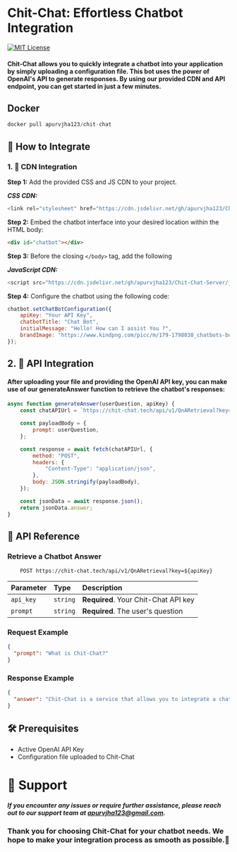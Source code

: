 # Chit-Chat: Effortless Chatbot Integration

[![MIT License](https://img.shields.io/badge/License-MIT-green.svg)](https://choosealicense.com/licenses/mit/)

#### Chit-Chat allows you to quickly integrate a chatbot into your application by simply uploading a configuration file. This bot uses the power of OpenAI's API to generate responses. By using our provided CDN and API endpoint, you can get started in just a few minutes.
## Docker
```javascript
docker pull apurvjha123/chit-chat
```
## 🚀 How to Integrate
### 1. 🎨 CDN Integration
**Step 1:** Add the provided CSS and JS CDN to your project.

***CSS CDN:***

```javascript
<link rel="stylesheet" href="https://cdn.jsdelivr.net/gh/apurvjha123/Chit-Chat-Server/js-interface/style.css">
```
**Step 2:** Embed the chatbot interface into your desired location within the HTML body:

```HTML
<div id="chatbot"></div>
```

**Step 3:** Before the closing `</body>` tag, add the following 

***JavaScript CDN:***

```javascript
<script src="https://cdn.jsdelivr.net/gh/apurvjha123/Chit-Chat-Server/js-interface/script.js"></script>
```

**Step 4:** Configure the chatbot using the following code:

```javascript
chatbot.setChatBotConfiguration({
    apiKey: "Your API Key",
    chatbotTitle: "Chat Bot",
    initialMessage: "Hello! How can I assist You ?",
    brandImage: "https://www.kindpng.com/picc/m/179-1798038_chatbots-builder-pricing-crozdesk-free-chatbot-hd-png.png",
});
```

## 2. 🔌 API Integration
#### After uploading your file and providing the OpenAI API key, you can make use of our generateAnswer function to retrieve the chatbot's responses:

```javascript 
async function generateAnswer(userQuestion, apiKey) {
    const chatAPIUrl = `https://chit-chat.tech/api/v1/QnARetrieval?key=${apiKey}`;

    const payloadBody = {
        prompt: userQuestion,
    };

    const response = await fetch(chatAPIUrl, {
        method: "POST",
        headers: {
            "Content-Type": "application/json",
        },
        body: JSON.stringify(payloadBody),
    });

    const jsonData = await response.json();
    return jsonData.answer;
}
```
## 📘 API Reference

### Retrieve a Chatbot Answer


```http
    POST https://chit-chat.tech/api/v1/QnARetrieval?key=${apiKey}
```

| Parameter | Type     | Description                |
| :-------- | :------- | :------------------------- |
| `api_key` | `string` | **Required**. Your Chit-Chat API key |
| `prompt`      | `string` | **Required**. The user's question |

### Request Example

```JSON
{
  "prompt": "What is Chit-Chat?"
}
```

### Response Example

```JSON
{
  "answer": "Chit-Chat is a service that allows you to integrate a chatbot into your application using OpenAI's API."
}
```

## 🛠 Prerequisites
* Active OpenAI API Key
* Configuration file uploaded to Chit-Chat

# 💌 Support
##### If you encounter any issues or require further assistance, please reach out to our support team at apurvjha123@gmail.com.



### Thank you for choosing Chit-Chat for your chatbot needs. We hope to make your integration process as smooth as possible.🚀
